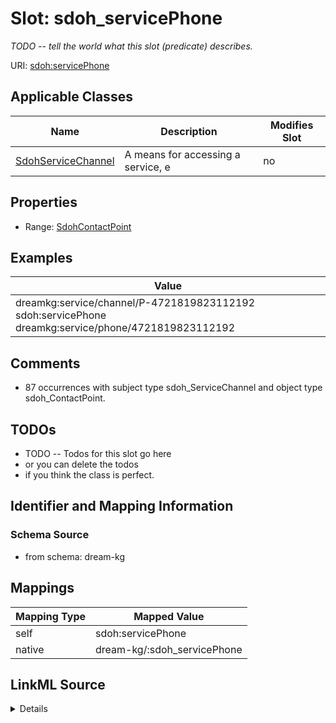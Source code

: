 

# Slot: sdoh_servicePhone


_TODO -- tell the world what this slot (predicate) describes._





URI: [sdoh:servicePhone](http://schema.org/servicePhone)



<!-- no inheritance hierarchy -->





## Applicable Classes

| Name | Description | Modifies Slot |
| --- | --- | --- |
| [SdohServiceChannel](../classes/SdohServiceChannel.md) | A means for accessing a service, e |  no  |







## Properties

* Range: [SdohContactPoint](../classes/SdohContactPoint.md)






## Examples

| Value |
| --- |
| dreamkg:service/channel/P-4721819823112192 sdoh:servicePhone dreamkg:service/phone/4721819823112192 |

## Comments

* 87 occurrences with subject type sdoh_ServiceChannel and object type sdoh_ContactPoint.

## TODOs

* TODO -- Todos for this slot go here
* or you can delete the todos
* if you think the class is perfect.

## Identifier and Mapping Information







### Schema Source


* from schema: dream-kg




## Mappings

| Mapping Type | Mapped Value |
| ---  | ---  |
| self | sdoh:servicePhone |
| native | dream-kg/:sdoh_servicePhone |




## LinkML Source

<details>
```yaml
name: sdoh_servicePhone
description: TODO -- tell the world what this slot (predicate) describes.
todos:
- TODO -- Todos for this slot go here
- or you can delete the todos
- if you think the class is perfect.
comments:
- 87 occurrences with subject type sdoh_ServiceChannel and object type sdoh_ContactPoint.
examples:
- value: dreamkg:service/channel/P-4721819823112192 sdoh:servicePhone dreamkg:service/phone/4721819823112192
from_schema: dream-kg
rank: 1000
slot_uri: sdoh:servicePhone
alias: sdoh_servicePhone
domain_of:
- sdoh_ServiceChannel
range: sdoh_ContactPoint

```
</details>